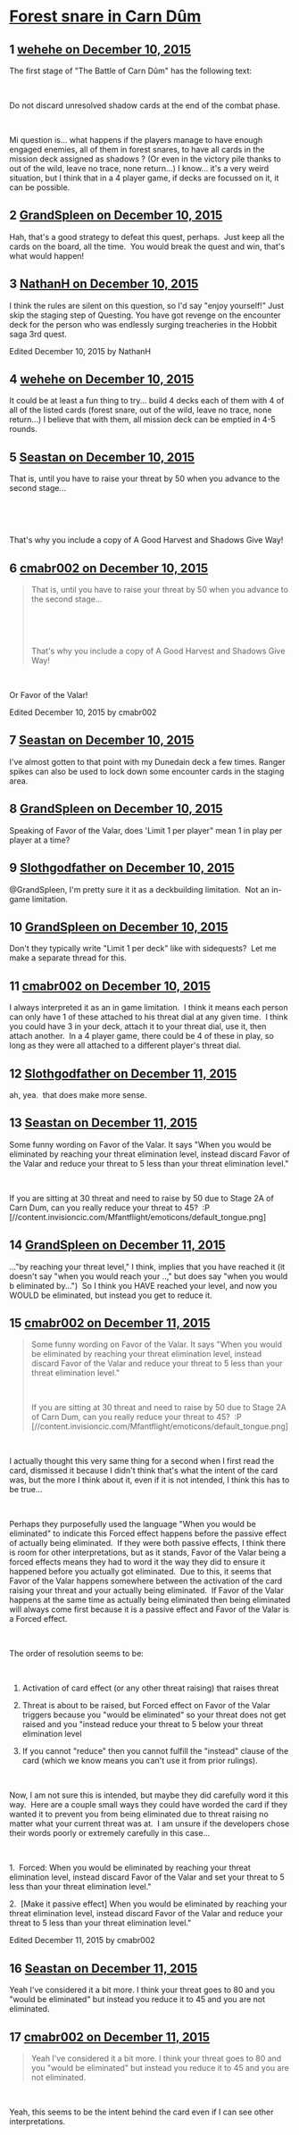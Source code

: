 # [Forest snare in Carn Dûm](https://community.fantasyflightgames.com/topic/195497-forest-snare-in-carn-d%C3%BBm/)

## 1 [wehehe on December 10, 2015](https://community.fantasyflightgames.com/topic/195497-forest-snare-in-carn-d%C3%BBm/?do=findComment&comment=1927915)

The first stage of "The Battle of Carn Dûm" has the following text:

 

Do not discard unresolved shadow cards at the end of the combat phase.

 

Mi question is... what happens if the players manage to have enough engaged enemies, all of them in forest snares, to have all cards in the mission deck assigned as shadows ? (Or even in the victory pile thanks to out of the wild, leave no trace, none return...) I know... it's a very weird situation, but I think that in a 4 player game, if decks are focussed on it, it can be possible.

## 2 [GrandSpleen on December 10, 2015](https://community.fantasyflightgames.com/topic/195497-forest-snare-in-carn-d%C3%BBm/?do=findComment&comment=1927942)

Hah, that's a good strategy to defeat this quest, perhaps.  Just keep all the cards on the board, all the time.  You would break the quest and win, that's what would happen!

## 3 [NathanH on December 10, 2015](https://community.fantasyflightgames.com/topic/195497-forest-snare-in-carn-d%C3%BBm/?do=findComment&comment=1927943)

I think the rules are silent on this question, so I'd say "enjoy yourself!" Just skip the staging step of Questing. You have got revenge on the encounter deck for the person who was endlessly surging treacheries in the Hobbit saga 3rd quest.

Edited December 10, 2015 by NathanH

## 4 [wehehe on December 10, 2015](https://community.fantasyflightgames.com/topic/195497-forest-snare-in-carn-d%C3%BBm/?do=findComment&comment=1928003)

It could be at least a fun thing to try... build 4 decks each of them with 4 of all of the listed cards (forest snare, out of the wild, leave no trace, none return...) I believe that with them, all mission deck can be emptied in 4-5 rounds.

## 5 [Seastan on December 10, 2015](https://community.fantasyflightgames.com/topic/195497-forest-snare-in-carn-d%C3%BBm/?do=findComment&comment=1928225)

That is, until you have to raise your threat by 50 when you advance to the second stage...

 

 

That's why you include a copy of A Good Harvest and Shadows Give Way!

## 6 [cmabr002 on December 10, 2015](https://community.fantasyflightgames.com/topic/195497-forest-snare-in-carn-d%C3%BBm/?do=findComment&comment=1928390)

> That is, until you have to raise your threat by 50 when you advance to the second stage...
> 
>  
> 
>  
> 
> That's why you include a copy of A Good Harvest and Shadows Give Way!

 

Or Favor of the Valar!

Edited December 10, 2015 by cmabr002

## 7 [Seastan on December 10, 2015](https://community.fantasyflightgames.com/topic/195497-forest-snare-in-carn-d%C3%BBm/?do=findComment&comment=1928604)

I've almost gotten to that point with my Dunedain deck a few times. Ranger spikes can also be used to lock down some encounter cards in the staging area. 

## 8 [GrandSpleen on December 10, 2015](https://community.fantasyflightgames.com/topic/195497-forest-snare-in-carn-d%C3%BBm/?do=findComment&comment=1928703)

Speaking of Favor of the Valar, does 'Limit 1 per player" mean 1 in play per player at a time?  

## 9 [Slothgodfather on December 10, 2015](https://community.fantasyflightgames.com/topic/195497-forest-snare-in-carn-d%C3%BBm/?do=findComment&comment=1928775)

@GrandSpleen, I'm pretty sure it it as a deckbuilding limitation.  Not an in-game limitation.

## 10 [GrandSpleen on December 10, 2015](https://community.fantasyflightgames.com/topic/195497-forest-snare-in-carn-d%C3%BBm/?do=findComment&comment=1928791)

Don't they typically write "Limit 1 per deck" like with sidequests?  Let me make a separate thread for this.

## 11 [cmabr002 on December 10, 2015](https://community.fantasyflightgames.com/topic/195497-forest-snare-in-carn-d%C3%BBm/?do=findComment&comment=1928793)

I always interpreted it as an in game limitation.  I think it means each person can only have 1 of these attached to his threat dial at any given time.  I think you could have 3 in your deck, attach it to your threat dial, use it, then attach another.  In a 4 player game, there could be 4 of these in play, so long as they were all attached to a different player's threat dial.

## 12 [Slothgodfather on December 11, 2015](https://community.fantasyflightgames.com/topic/195497-forest-snare-in-carn-d%C3%BBm/?do=findComment&comment=1928888)

ah, yea.  that does make more sense.   

## 13 [Seastan on December 11, 2015](https://community.fantasyflightgames.com/topic/195497-forest-snare-in-carn-d%C3%BBm/?do=findComment&comment=1929065)

Some funny wording on Favor of the Valar. It says "When you would be eliminated by reaching your threat elimination level, instead discard Favor of the Valar and reduce your threat to 5 less than your threat elimination level."

 

If you are sitting at 30 threat and need to raise by 50 due to Stage 2A of Carn Dum, can you really reduce your threat to 45?  :P [//content.invisioncic.com/Mfantflight/emoticons/default_tongue.png]

## 14 [GrandSpleen on December 11, 2015](https://community.fantasyflightgames.com/topic/195497-forest-snare-in-carn-d%C3%BBm/?do=findComment&comment=1929186)

..."by reaching your threat level," I think, implies that you have reached it (it doesn't say "when you would reach your ..," but does say "when you would b eliminated by...")  So I think you HAVE reached your level, and now you WOULD be eliminated, but instead you get to reduce it.

## 15 [cmabr002 on December 11, 2015](https://community.fantasyflightgames.com/topic/195497-forest-snare-in-carn-d%C3%BBm/?do=findComment&comment=1929470)

> Some funny wording on Favor of the Valar. It says "When you would be eliminated by reaching your threat elimination level, instead discard Favor of the Valar and reduce your threat to 5 less than your threat elimination level."
> 
>  
> 
> If you are sitting at 30 threat and need to raise by 50 due to Stage 2A of Carn Dum, can you really reduce your threat to 45?  :P [//content.invisioncic.com/Mfantflight/emoticons/default_tongue.png]

 

I actually thought this very same thing for a second when I first read the card, dismissed it because I didn't think that's what the intent of the card was, but the more I think about it, even if it is not intended, I think this has to be true...

 

Perhaps they purposefully used the language "When you would be eliminated" to indicate this Forced effect happens before the passive effect of actually being eliminated.  If they were both passive effects, I think there is room for other interpretations, but as it stands, Favor of the Valar being a forced effects means they had to word it the way they did to ensure it happened before you actually got eliminated.  Due to this, it seems that Favor of the Valar happens somewhere between the activation of the card raising your threat and your actually being eliminated.  If Favor of the Valar happens at the same time as actually being eliminated then being eliminated will always come first because it is a passive effect and Favor of the Valar is a Forced effect.

 

The order of resolution seems to be:

 

1. Activation of card effect (or any other threat raising) that raises threat

2. Threat is about to be raised, but Forced effect on Favor of the Valar triggers because you "would be eliminated" so your threat does not get raised and you "instead reduce your threat to 5 below your threat elimination level

3. If you cannot "reduce" then you cannot fulfill the "instead" clause of the card (which we know means you can't use it from prior rulings).

 

Now, I am not sure this is intended, but maybe they did carefully word it this way.  Here are a couple small ways they could have worded the card if they wanted it to prevent you from being eliminated due to threat raising no matter what your current threat was at.  I am unsure if the developers chose their words poorly or extremely carefully in this case...

 

1.  Forced: When you would be eliminated by reaching your threat elimination level, instead discard Favor of the Valar and set your threat to 5 less than your threat elimination level."

2.  [Make it passive effect] When you would be eliminated by reaching your threat elimination level, instead discard Favor of the Valar and reduce your threat to 5 less than your threat elimination level."

Edited December 11, 2015 by cmabr002

## 16 [Seastan on December 11, 2015](https://community.fantasyflightgames.com/topic/195497-forest-snare-in-carn-d%C3%BBm/?do=findComment&comment=1929620)

Yeah I've considered it a bit more. I think your threat goes to 80 and you "would be eliminated" but instead you reduce it to 45 and you are not eliminated.

## 17 [cmabr002 on December 11, 2015](https://community.fantasyflightgames.com/topic/195497-forest-snare-in-carn-d%C3%BBm/?do=findComment&comment=1929624)

> Yeah I've considered it a bit more. I think your threat goes to 80 and you "would be eliminated" but instead you reduce it to 45 and you are not eliminated.

 

Yeah, this seems to be the intent behind the card even if I can see other interpretations.

